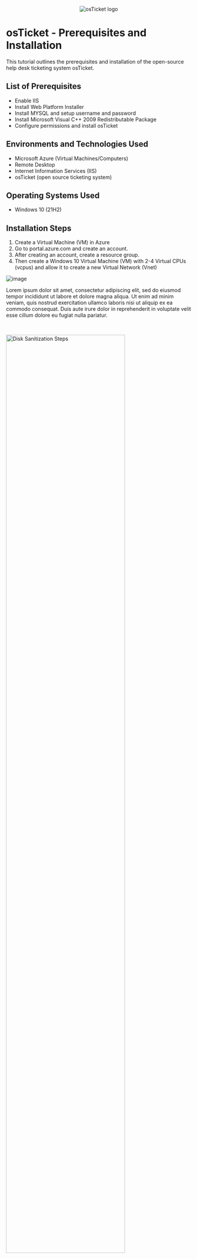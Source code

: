 <p align="center">
<img src="https://i.imgur.com/Clzj7Xs.png" alt="osTicket logo"/>
</p>

<h1>osTicket - Prerequisites and Installation</h1>
This tutorial outlines the prerequisites and installation of the open-source help desk ticketing system osTicket.<br />

<h2>List of Prerequisites</h2>
<ul>
<li>Enable IIS</li>
<li>Install Web Platform Installer</li>
<li>Install MYSQL and setup username and password</li>
<li>Install Microsoft Visual C++ 2009 Redistributable Package</li>
<li>Configure permissions and install osTicket</li>
</ul>

<h2>Environments and Technologies Used</h2>

- Microsoft Azure (Virtual Machines/Computers)
- Remote Desktop
- Internet Information Services (IIS)
- osTicket (open source ticketing system)

<h2>Operating Systems Used </h2>

- Windows 10</b> (21H2)

<h2>Installation Steps </h2>

1. Create a Virtual Machine (VM) in Azure
1. Go to portal.azure.com and create an account.
2. After creating an account, create a resource group.
3. Then create a Windows 10 Virtual Machine (VM) with 2-4 Virtual CPUs (vcpus) and allow it to create a new Virtual Network (Vnet)
<p>

  ![image](https://github.com/ArmandiJ/osTicket-Prerequisites-and-Installation/assets/153237878/7bf2413b-383c-4732-87ee-70c5cad52726)

</p>
<p>
Lorem ipsum dolor sit amet, consectetur adipiscing elit, sed do eiusmod tempor incididunt ut labore et dolore magna aliqua. Ut enim ad minim veniam, quis nostrud exercitation ullamco laboris nisi ut aliquip ex ea commodo consequat. Duis aute irure dolor in reprehenderit in voluptate velit esse cillum dolore eu fugiat nulla pariatur.
</p>
<br />

<p>
<img src="https://i.imgur.com/DJmEXEB.png" height="80%" width="80%" alt="Disk Sanitization Steps"/>
</p>
<p>
Lorem ipsum dolor sit amet, consectetur adipiscing elit, sed do eiusmod tempor incididunt ut labore et dolore magna aliqua. Ut enim ad minim veniam, quis nostrud exercitation ullamco laboris nisi ut aliquip ex ea commodo consequat. Duis aute irure dolor in reprehenderit in voluptate velit esse cillum dolore eu fugiat nulla pariatur.
</p>
<br />

<p>
<img src="https://i.imgur.com/DJmEXEB.png" height="80%" width="80%" alt="Disk Sanitization Steps"/>
</p>
<p>
Lorem ipsum dolor sit amet, consectetur adipiscing elit, sed do eiusmod tempor incididunt ut labore et dolore magna aliqua. Ut enim ad minim veniam, quis nostrud exercitation ullamco laboris nisi ut aliquip ex ea commodo consequat. Duis aute irure dolor in reprehenderit in voluptate velit esse cillum dolore eu fugiat nulla pariatur.
</p>
<br />
